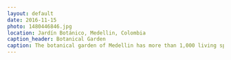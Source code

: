 ```yaml
---
layout: default
date: 2016-11-15
photo: 1480446846.jpg
location: Jardín Botánico, Medellin, Colombia
caption_header: Botanical Garden
caption: The botanical garden of Medellin has more than 1,000 living species and 4,500 flowers. I of course did no see nor recognise them all, actually not even a few, but it was nice to chill in there!
---
```

